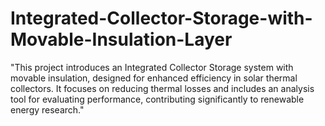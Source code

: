 # Integrated-Collector-Storage-with-Movable-Insulation-Layer
"This project introduces an Integrated Collector Storage system with movable insulation, designed for enhanced efficiency in solar thermal collectors. It focuses on reducing thermal losses and includes an analysis tool for evaluating performance, contributing significantly to renewable energy research."
